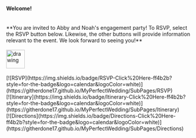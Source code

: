 #### **Welcome!** 
<br>
**You are invited to Abby and Noah's engagement party! To RSVP, select the RSVP button below. Likewise, the other buttons will provide information relevant to the event. We look forward to seeing you!**
<br> <br> 
<img src="https://githerdone17.github.io/MyPerfectWedding/Images/Nellie.jpg" alt="drawing" width="50"/>
<br> <br>
[![RSVP](https://img.shields.io/badge/RSVP-Click%20Here-ff4b2b?style=for-the-badge&logo=calendar&logoColor=white)](https://githerdone17.github.io/MyPerfectWedding/SubPages/RSVP)
<br>
[![Itinerary](https://img.shields.io/badge/Itinerary-Click%20Here-ff4b2b?style=for-the-badge&logo=calendar&logoColor=white)](https://githerdone17.github.io/MyPerfectWedding/SubPages/Itinerary)
<br>
[![Directions](https://img.shields.io/badge/Directions-Click%20Here-ff4b2b?style=for-the-badge&logo=calendar&logoColor=white)](https://githerdone17.github.io/MyPerfectWedding/SubPages/Directions)




